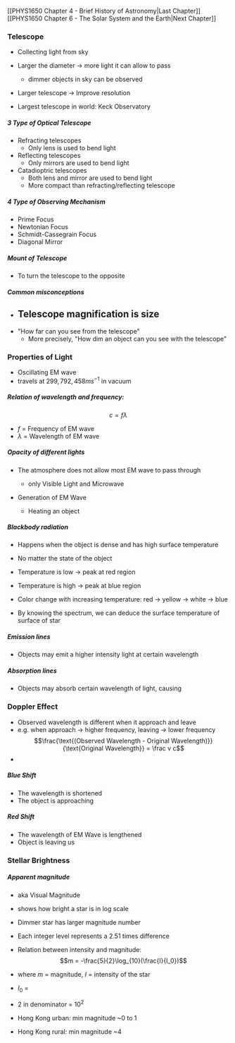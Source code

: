 
[[PHYS1650 Chapter 4 - Brief History of Astronomy|Last Chapter]]  [[PHYS1650 Chapter 6 - The Solar System and the Earth|Next Chapter]]

### Telescope
- Collecting light from sky
- Larger the diameter -> more light it can allow to pass
	- dimmer objects in sky can be observed
- Larger telescope -> Improve resolution

- Largest telescope in world: Keck Observatory


##### 3 Type of Optical Telescope
- Refracting telescopes
	- Only lens is used to bend light
- Reflecting telescopes
	- Only mirrors are used to bend light
- Catadioptric telescopes
	- Both lens and mirror are used to bend light
	- More compact than refracting/reflecting telescope

##### 4 Type of Observing Mechanism
- Prime Focus
- Newtonian Focus
- Schmidt-Cassegrain Focus
- Diagonal Mirror


##### Mount of Telescope
- To turn the telescope to the opposite


##### Common misconceptions
- Telescope magnification is size
	- 
- "How far can you see from the telescope"
	- More precisely, "How dim an object can you see with the telescope"

### Properties of Light
- Oscillating EM wave
- travels at $299,792,458 m s^{-1}$ in vacuum

##### Relation of wavelength and frequency:
$$c = f\lambda$$
- $f$ = Frequency of EM wave
- $\lambda$ = Wavelength of EM wave

##### Opacity of different lights
- The atmosphere does not allow most EM wave to pass through
	- only Visible Light and Microwave

- Generation of EM Wave
	- Heating an object

##### Blackbody radiation
- Happens when the object is dense and has high surface temperature
- No matter the state of the object

- Temperature is low -> peak at red region
- Temperature is high -> peak at blue region
- Color change with increasing temperature: red -> yellow -> white -> blue
- By knowing the spectrum, we can deduce the surface temperature of surface of star


##### Emission lines
- Objects may emit a higher intensity light at certain wavelength

##### Absorption lines
- Objects may absorb certain wavelength of light, causing 




### Doppler Effect
- Observed wavelength is different when it approach and leave
- e.g. when approach -> higher frequency, leaving -> lower frequency
$$\frac{\text{(Observed Wavelength - Original Wavelength)}}{\text{Original Wavelength}} = \frac v c$$
- 


##### Blue Shift
- The wavelength is shortened
- The object is approaching

##### Red Shift
- The wavelength of EM Wave is lengthened
- Object is leaving us





### Stellar Brightness

##### Apparent magnitude
- aka Visual Magnitude
- shows how bright a star is in log scale
- Dimmer star has larger magnitude number
- Each integer level represents a 2.51 times difference

- Relation between intensity and magnitude:
$$m = -\frac{5}{2}\log_{10}(\frac{I}{I_0})$$
- where $m$ = magnitude, $I$ = intensity of the star
- $I_0$ = 
- 2 in denominator = $10^2$


- Hong Kong urban: min magnitude ~0 to 1
- Hong Kong rural: min magnitude ~4

